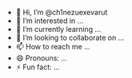 - 👋 Hi, I’m @ch1nezuexevarut
- 👀 I’m interested in ...
- 🌱 I’m currently learning ...
- 💞️ I’m looking to collaborate on ...
- 📫 How to reach me ...
- 😄 Pronouns: ...
- ⚡ Fun fact: ...

<!---
ch1nezuexevarut/ch1nezuexevarut is a ✨ special ✨ repository because its `README.md` (this file) appears on your GitHub profile.
You can click the Preview link to take a look at your changes.
--->
